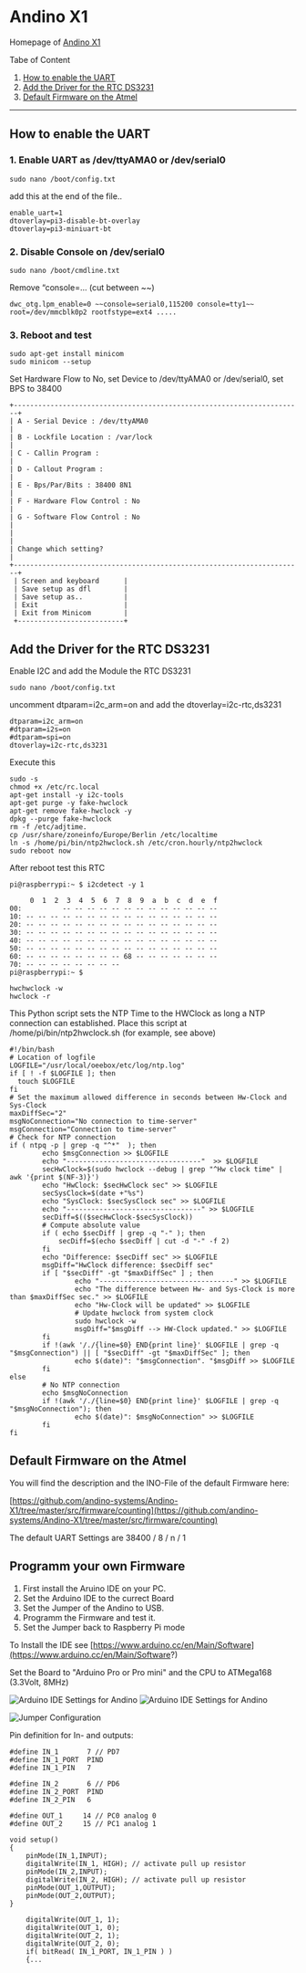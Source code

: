 # Andino X1

Homepage of [Andino X1](https://andino.systems/andino-x1/)

Tabe of Content   
   
1. [How to enable the UART](README.md#how-to-enable-the-uart)
2. [Add the Driver for the RTC DS3231](README.md#add-the-driver-for-the-rtc-ds3231)
3. [Default Firmware on the Atmel](README.md#default-firmware-on-the-atmel)

------

## How to enable the UART

### 1. Enable UART as /dev/ttyAMA0 or /dev/serial0 

	sudo nano /boot/config.txt

add this at the end of the file..

	enable_uart=1
	dtoverlay=pi3-disable-bt-overlay 
	dtoverlay=pi3-miniuart-bt

### 2. Disable Console on /dev/serial0

	sudo nano /boot/cmdline.txt

Remove “console=… (cut between ~~)
  
	dwc_otg.lpm_enable=0 ~~console=serial0,115200 console=tty1~~ root=/dev/mmcblk0p2 rootfstype=ext4 .....

### 3. Reboot and test

	sudo apt-get install minicom
	sudo minicom --setup

Set Hardware Flow to No, set Device to /dev/ttyAMA0 or /dev/serial0, set BPS to 38400

	+-----------------------------------------------------------------------+
	| A - Serial Device : /dev/ttyAMA0                                      |
	| B - Lockfile Location : /var/lock                                     |
	| C - Callin Program :                                                  |
	| D - Callout Program :                                                 |
	| E - Bps/Par/Bits : 38400 8N1                                          |
	| F - Hardware Flow Control : No                                        |
	| G - Software Flow Control : No                                        |
	|                                                                       |
	| Change which setting?                                                 |
	+-----------------------------------------------------------------------+
	 | Screen and keyboard      |
	 | Save setup as dfl        |
	 | Save setup as..          |
	 | Exit                     |
	 | Exit from Minicom        |
	 +--------------------------+

## Add the Driver for the RTC DS3231

Enable I2C and add the Module the RTC DS3231

	sudo nano /boot/config.txt
uncomment dtparam=i2c_arm=on and add the dtoverlay=i2c-rtc,ds3231

	dtparam=i2c_arm=on
	#dtparam=i2s=on
	#dtparam=spi=on
	dtoverlay=i2c-rtc,ds3231

Execute this

	sudo -s
	chmod +x /etc/rc.local 
	apt-get install -y i2c-tools
	apt-get purge -y fake-hwclock 
	apt-get remove fake-hwclock -y 
	dpkg --purge fake-hwclock 
	rm -f /etc/adjtime. 
	cp /usr/share/zoneinfo/Europe/Berlin /etc/localtime
	ln -s /home/pi/bin/ntp2hwclock.sh /etc/cron.hourly/ntp2hwclock
	sudo reboot now

After reboot test this RTC

	pi@raspberrypi:~ $ i2cdetect -y 1

	     0  1  2  3  4  5  6  7  8  9  a  b  c  d  e  f
	00:          -- -- -- -- -- -- -- -- -- -- -- -- --
	10: -- -- -- -- -- -- -- -- -- -- -- -- -- -- -- --
	20: -- -- -- -- -- -- -- -- -- -- -- -- -- -- -- --
	30: -- -- -- -- -- -- -- -- -- -- -- -- -- -- -- --
	40: -- -- -- -- -- -- -- -- -- -- -- -- -- -- -- --
	50: -- -- -- -- -- -- -- -- -- -- -- -- -- -- -- --
	60: -- -- -- -- -- -- -- -- 68 -- -- -- -- -- -- --
	70: -- -- -- -- -- -- -- --
	pi@raspberrypi:~ $

	hwchwclock -w
	hwclock -r

This Python script sets the NTP Time to the HWClock as long a NTP connection can established.
Place this script at /home/pi/bin/ntp2hwclock.sh (for example, see above)

	#!/bin/bash
	# Location of logfile
	LOGFILE="/usr/local/oeebox/etc/log/ntp.log"
	if [ ! -f $LOGFILE ]; then
	  touch $LOGFILE
	fi
	# Set the maximum allowed difference in seconds between Hw-Clock and Sys-Clock
	maxDiffSec="2"
	msgNoConnection="No connection to time-server"
	msgConnection="Connection to time-server"
	# Check for NTP connection
	if ( ntpq -p | grep -q "^*"  ); then
	        echo $msgConnection >> $LOGFILE
	        echo "---------------------------------"  >> $LOGFILE
	        secHwClock=$(sudo hwclock --debug | grep "^Hw clock time" | awk '{print $(NF-3)}')
	        echo "HwClock: $secHwClock sec" >> $LOGFILE
	        secSysClock=$(date +"%s")
	        echo "SysClock: $secSysClock sec" >> $LOGFILE
	        echo "---------------------------------" >> $LOGFILE
	        secDiff=$(($secHwClock-$secSysClock))
	        # Compute absolute value
	        if ( echo $secDiff | grep -q "-" ); then
	            secDiff=$(echo $secDiff | cut -d "-" -f 2)
	        fi
	        echo "Difference: $secDiff sec" >> $LOGFILE
	        msgDiff="HwClock difference: $secDiff sec"
	        if [ "$secDiff" -gt "$maxDiffSec" ] ; then
	                echo "---------------------------------" >> $LOGFILE
	                echo "The difference between Hw- and Sys-Clock is more than $maxDiffSec sec." >> $LOGFILE
	                echo "Hw-Clock will be updated" >> $LOGFILE
	                # Update hwclock from system clock
	                sudo hwclock -w
	                msgDiff="$msgDiff --> HW-Clock updated." >> $LOGFILE
	        fi
	        if !(awk '/./{line=$0} END{print line}' $LOGFILE | grep -q "$msgConnection") || [ "$secDiff" -gt "$maxDiffSec" ]; then
	                echo $(date)": "$msgConnection". "$msgDiff >> $LOGFILE
	        fi
	else
	        # No NTP connection
	        echo $msgNoConnection
	        if !(awk '/./{line=$0} END{print line}' $LOGFILE | grep -q "$msgNoConnection"); then
	                echo $(date)": $msgNoConnection" >> $LOGFILE
	        fi
	fi

## Default Firmware on the Atmel

You will find the description and the INO-File of the default Firmware here:

[https://github.com/andino-systems/Andino-X1/tree/master/src/firmware/counting](https://github.com/andino-systems/Andino-X1/tree/master/src/firmware/counting)

The default UART Settings are 38400 / 8 / n / 1

## Programm your own Firmware

1. First install the Aruino IDE on your PC.
2. Set the Arduino IDE to the currect Board
2. Set the Jumper of the Andino to USB.
3. Programm the Firmware and test it.
4. Set the Jumper back to Raspberry Pi mode

To Install the IDE see [https://www.arduino.cc/en/Main/Software](https://www.arduino.cc/en/Main/Software?)

Set the Board to "Arduino Pro or Pro mini" and the CPU to ATMega168 (3.3Volt, 8MHz)  

![Arduino IDE Settings for Andino](jumper.png)
![Arduino IDE Settings for Andino](jumper2.png)



![Jumper Configuration](arduino-settings.png)



Pin definition for In- and outputs:

	#define IN_1       7 // PD7  
	#define IN_1_PORT  PIND
	#define IN_1_PIN   7

	#define IN_2       6 // PD6
	#define IN_2_PORT  PIND
	#define IN_2_PIN   6

  	#define OUT_1     14 // PC0 analog 0  
	#define OUT_2     15 // PC1 analog 1  

	void setup() 
	{
		pinMode(IN_1,INPUT);   
		digitalWrite(IN_1, HIGH); // activate pull up resistor  	
		pinMode(IN_2,INPUT);   
		digitalWrite(IN_2, HIGH); // activate pull up resistor  
		pinMode(OUT_1,OUTPUT);  
		pinMode(OUT_2,OUTPUT);  
	}

		digitalWrite(OUT_1, 1);
		digitalWrite(OUT_1, 0);
		digitalWrite(OUT_2, 1);
		digitalWrite(OUT_2, 0);
		if( bitRead( IN_1_PORT, IN_1_PIN ) )
		{...
